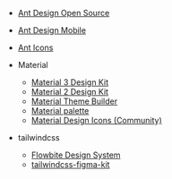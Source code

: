 - [Ant Design Open Source](https://www.figma.com/community/file/831698976089873405)
- [Ant Design Mobile](https://www.figma.com/community/file/874529813912759463)
- [Ant Icons](https://www.figma.com/community/plugin/1075720637183099189/Ant-Icons)
- Material

    - [Material 3 Design Kit](https://www.figma.com/community/file/1035203688168086460)
    - [Material 2 Design Kit](https://www.figma.com/community/file/778763161265841481)
    - [Material Theme Builder](https://www.figma.com/community/plugin/1034969338659738588/Material-Theme-Builder)
    - [Material palette](https://www.figma.com/community/plugin/799767414861565467/Material-palette)
    - [Material Design Icons (Community)](https://www.figma.com/community/plugin/775671607185029020/Material-Design-Icons-(Community))

- tailwindcss

    - [Flowbite Design System](https://www.figma.com/community/file/1179442320711977498)
    - [tailwindcss-figma-kit](https://github.com/ecklf/tailwindcss-figma-kit)
